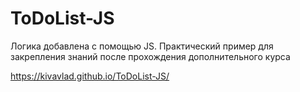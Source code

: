# ToDoList-JS
Логика добавлена с помощью JS. Практический пример для закрепления знаний после прохождения дополнительного курса

https://kivavlad.github.io/ToDoList-JS/
